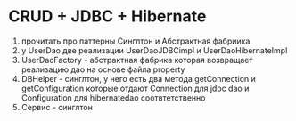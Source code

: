 # CRUD + JDBC + Hibernate

   1) прочитать про паттерны Синглтон и Абстрактная фабриика
   2) у UserDao две реализации UserDaoJDBCimpl и UserDaoHibernateImpl
   3) UserDaoFactory - абстрактная фабрика которая возвращает реализацию дао     на основе файла property
   4) DBHelper - синглтон, у него есть два метода getConnection и getConfiguration которые отдают Connection для jdbc dao и Configuration для hibernatedao соотвтетственно
   5) Сервис - синглтон
